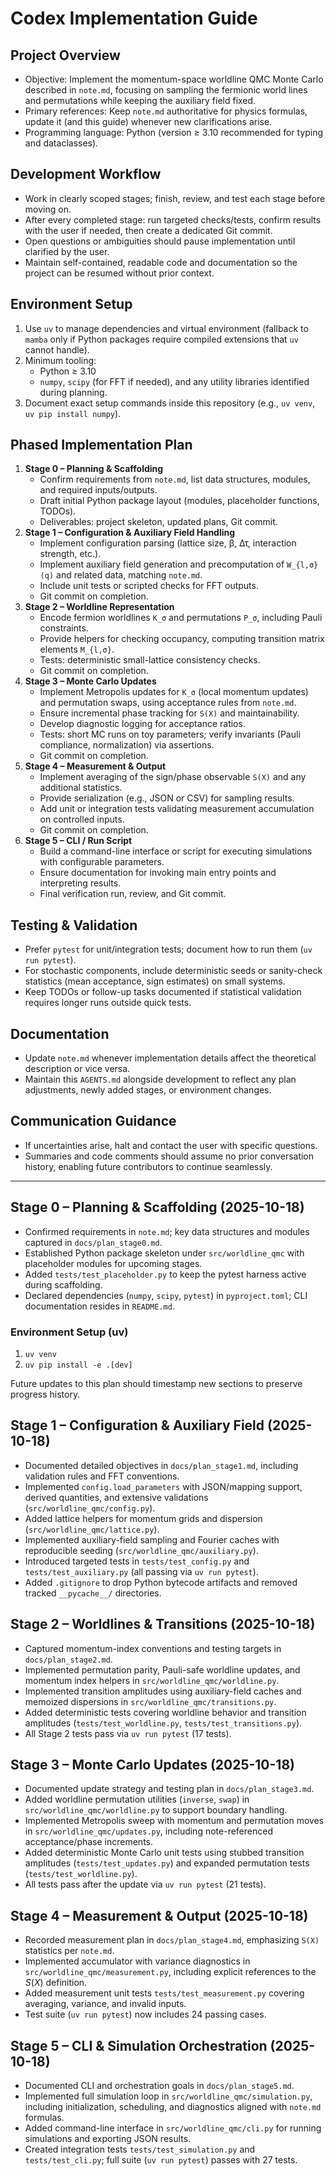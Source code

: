 # Codex Implementation Guide

## Project Overview
- Objective: Implement the momentum-space worldline QMC Monte Carlo described in `note.md`, focusing on sampling the fermionic world lines and permutations while keeping the auxiliary field fixed.
- Primary references: Keep `note.md` authoritative for physics formulas, update it (and this guide) whenever new clarifications arise.
- Programming language: Python (version ≥ 3.10 recommended for typing and dataclasses).

## Development Workflow
- Work in clearly scoped stages; finish, review, and test each stage before moving on.
- After every completed stage: run targeted checks/tests, confirm results with the user if needed, then create a dedicated Git commit.
- Open questions or ambiguities should pause implementation until clarified by the user.
- Maintain self-contained, readable code and documentation so the project can be resumed without prior context.

## Environment Setup
1. Use `uv` to manage dependencies and virtual environment (fallback to `mamba` only if Python packages require compiled extensions that `uv` cannot handle).
2. Minimum tooling:
   - Python ≥ 3.10
   - `numpy`, `scipy` (for FFT if needed), and any utility libraries identified during planning.
3. Document exact setup commands inside this repository (e.g., `uv venv`, `uv pip install numpy`).

## Phased Implementation Plan
1. **Stage 0 – Planning & Scaffolding**
   - Confirm requirements from `note.md`, list data structures, modules, and required inputs/outputs.
   - Draft initial Python package layout (modules, placeholder functions, TODOs).
   - Deliverables: project skeleton, updated plans, Git commit.
2. **Stage 1 – Configuration & Auxiliary Field Handling**
   - Implement configuration parsing (lattice size, β, Δτ, interaction strength, etc.).
   - Implement auxiliary field generation and precomputation of `W_{l,σ}(q)` and related data, matching `note.md`.
   - Include unit tests or scripted checks for FFT outputs.
   - Git commit on completion.
3. **Stage 2 – Worldline Representation**
   - Encode fermion worldlines `K_σ` and permutations `P_σ`, including Pauli constraints.
   - Provide helpers for checking occupancy, computing transition matrix elements `M_{l,σ}`.
   - Tests: deterministic small-lattice consistency checks.
   - Git commit on completion.
4. **Stage 3 – Monte Carlo Updates**
   - Implement Metropolis updates for `K_σ` (local momentum updates) and permutation swaps, using acceptance rules from `note.md`.
   - Ensure incremental phase tracking for `S(X)` and maintainability.
   - Develop diagnostic logging for acceptance ratios.
   - Tests: short MC runs on toy parameters; verify invariants (Pauli compliance, normalization) via assertions.
   - Git commit on completion.
5. **Stage 4 – Measurement & Output**
   - Implement averaging of the sign/phase observable `S(X)` and any additional statistics.
   - Provide serialization (e.g., JSON or CSV) for sampling results.
   - Add unit or integration tests validating measurement accumulation on controlled inputs.
   - Git commit on completion.
6. **Stage 5 – CLI / Run Script**
   - Build a command-line interface or script for executing simulations with configurable parameters.
   - Ensure documentation for invoking main entry points and interpreting results.
   - Final verification run, review, and Git commit.

## Testing & Validation
- Prefer `pytest` for unit/integration tests; document how to run them (`uv run pytest`).
- For stochastic components, include deterministic seeds or sanity-check statistics (mean acceptance, sign estimates) on small systems.
- Keep TODOs or follow-up tasks documented if statistical validation requires longer runs outside quick tests.

## Documentation
- Update `note.md` whenever implementation details affect the theoretical description or vice versa.
- Maintain this `AGENTS.md` alongside development to reflect any plan adjustments, newly added stages, or environment changes.

## Communication Guidance
- If uncertainties arise, halt and contact the user with specific questions.
- Summaries and code comments should assume no prior conversation history, enabling future contributors to continue seamlessly.

---

## Stage 0 – Planning & Scaffolding (2025-10-18)
- Confirmed requirements in `note.md`; key data structures and modules captured in `docs/plan_stage0.md`.
- Established Python package skeleton under `src/worldline_qmc` with placeholder modules for upcoming stages.
- Added `tests/test_placeholder.py` to keep the pytest harness active during scaffolding.
- Declared dependencies (`numpy`, `scipy`, `pytest`) in `pyproject.toml`; CLI documentation resides in `README.md`.

### Environment Setup (uv)
1. `uv venv`
2. `uv pip install -e .[dev]`

Future updates to this plan should timestamp new sections to preserve progress history.

## Stage 1 – Configuration & Auxiliary Field (2025-10-18)
- Documented detailed objectives in `docs/plan_stage1.md`, including validation rules and FFT conventions.
- Implemented `config.load_parameters` with JSON/mapping support, derived quantities, and extensive validations (`src/worldline_qmc/config.py`).
- Added lattice helpers for momentum grids and dispersion (`src/worldline_qmc/lattice.py`).
- Implemented auxiliary-field sampling and Fourier caches with reproducible seeding (`src/worldline_qmc/auxiliary.py`).
- Introduced targeted tests in `tests/test_config.py` and `tests/test_auxiliary.py` (all passing via `uv run pytest`).
- Added `.gitignore` to drop Python bytecode artifacts and removed tracked `__pycache__/` directories.

## Stage 2 – Worldlines & Transitions (2025-10-18)
- Captured momentum-index conventions and testing targets in `docs/plan_stage2.md`.
- Implemented permutation parity, Pauli-safe worldline updates, and momentum index helpers in `src/worldline_qmc/worldline.py`.
- Implemented transition amplitudes using auxiliary-field caches and memoized dispersions in `src/worldline_qmc/transitions.py`.
- Added deterministic tests covering worldline behavior and transition amplitudes (`tests/test_worldline.py`, `tests/test_transitions.py`).
- All Stage 2 tests pass via `uv run pytest` (17 tests).

## Stage 3 – Monte Carlo Updates (2025-10-18)
- Documented update strategy and testing plan in `docs/plan_stage3.md`.
- Added worldline permutation utilities (`inverse`, `swap`) in `src/worldline_qmc/worldline.py` to support boundary handling.
- Implemented Metropolis sweep with momentum and permutation moves in `src/worldline_qmc/updates.py`, including note-referenced acceptance/phase increments.
- Added deterministic Monte Carlo unit tests using stubbed transition amplitudes (`tests/test_updates.py`) and expanded permutation tests (`tests/test_worldline.py`).
- All tests pass after the update via `uv run pytest` (21 tests).

## Stage 4 – Measurement & Output (2025-10-18)
- Recorded measurement plan in `docs/plan_stage4.md`, emphasizing `S(X)` statistics per `note.md`.
- Implemented accumulator with variance diagnostics in `src/worldline_qmc/measurement.py`, including explicit references to the $S(X)$ definition.
- Added measurement unit tests `tests/test_measurement.py` covering averaging, variance, and invalid inputs.
- Test suite (`uv run pytest`) now includes 24 passing cases.

## Stage 5 – CLI & Simulation Orchestration (2025-10-18)
- Documented CLI and orchestration goals in `docs/plan_stage5.md`.
- Implemented full simulation loop in `src/worldline_qmc/simulation.py`, including initialization, scheduling, and diagnostics aligned with `note.md` formulas.
- Added command-line interface in `src/worldline_qmc/cli.py` for running simulations and exporting JSON results.
- Created integration tests `tests/test_simulation.py` and `tests/test_cli.py`; full suite (`uv run pytest`) passes with 27 tests.

